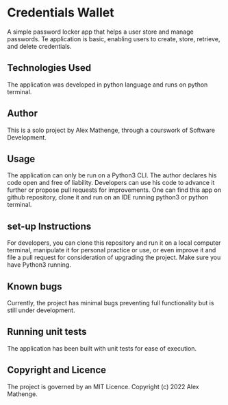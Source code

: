 # Credentials Wallet

A simple password locker app that helps a user store and manage passwords. Te application is basic, enabling users to create, store, retrieve, and delete credentials.

## Technologies Used

The application was developed in python language and runs on python terminal.

## Author

This is a solo project by Alex Mathenge, through a courswork of Software Development.

## Usage

The application can only be run on a Python3 CLI. The author declares his code open and free of liability. Developers can use his code to advance it further or propose pull requests for improvements. One can find this app on github repository, clone it and run on an IDE running python3 or python terminal.

## set-up Instructions

For developers, you can clone this repository and run it on a local computer terminal, manipulate it for personal practice or use, or even improve it and file a pull request for consideration of upgrading the project. Make sure you have Python3 running.

## Known bugs

Currently, the project has minimal bugs preventing full functionality but is still under development.

## Running unit tests

The application has been built with unit tests for ease of execution.

## Copyright and Licence

The project is governed by an MIT Licence.
Copyright (c) 2022 Alex Mathenge.